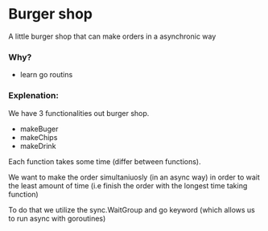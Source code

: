 # Burger shop

A little burger shop that can make orders in a asynchronic way

### Why?
- learn go routins 

### Explenation:
We have 3 functionalities out burger shop.
- makeBuger
- makeChips
- makeDrink

Each function takes some time (differ between functions).

We want to make the order simultaniuosly (in an async way) 
in order to wait the least amount of time (i.e finish the order with the longest time taking function)

To do that we utilize the sync.WaitGroup and go keyword (which allows us to run async with goroutines)
